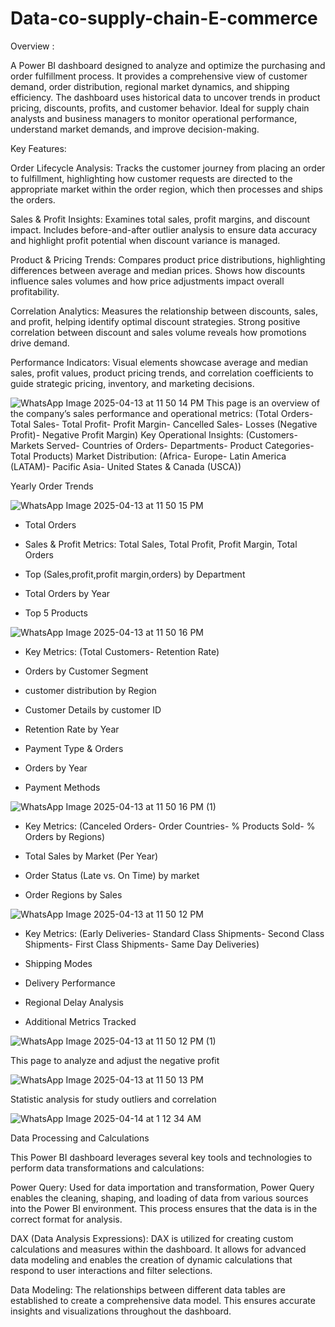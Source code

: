 # Data-co-supply-chain-E-commerce
Overview :

A Power BI dashboard designed to analyze and optimize the purchasing and order fulfillment process. It provides a comprehensive view of customer demand, order distribution, regional market dynamics, and shipping efficiency. The dashboard uses historical data to uncover trends in product pricing, discounts, profits, and customer behavior. Ideal for supply chain analysts and business managers to monitor operational performance, understand market demands, and improve decision-making.

Key Features:

Order Lifecycle Analysis: Tracks the customer journey from placing an order to fulfillment, highlighting how customer requests are directed to the appropriate market within the order region, which then processes and ships the orders.

Sales & Profit Insights: Examines total sales, profit margins, and discount impact. Includes before-and-after outlier analysis to ensure data accuracy and highlight profit potential when discount variance is managed.

Product & Pricing Trends: Compares product price distributions, highlighting differences between average and median prices. Shows how discounts influence sales volumes and how price adjustments impact overall profitability.

Correlation Analytics: Measures the relationship between discounts, sales, and profit, helping identify optimal discount strategies. Strong positive correlation between discount and sales volume reveals how promotions drive demand.

Performance Indicators: Visual elements showcase average and median sales, profit values, product pricing trends, and correlation coefficients to guide strategic pricing, inventory, and marketing decisions.


![WhatsApp Image 2025-04-13 at 11 50 14 PM](https://github.com/user-attachments/assets/5380fae8-d2de-4040-90f6-1592c76e1a7f)
This page is an overview of the company’s sales performance and operational metrics:
(Total Orders-
Total Sales-
Total Profit-
Profit Margin-
Cancelled Sales-
Losses (Negative Profit)-
Negative Profit Margin)
Key Operational Insights:
(Customers-
Markets Served-
Countries of Orders-
Departments-
Product Categories-
Total Products)
Market Distribution:
(Africa-
Europe-
Latin America (LATAM)-
Pacific Asia-
United States & Canada (USCA))

Yearly Order Trends

![WhatsApp Image 2025-04-13 at 11 50 15 PM](https://github.com/user-attachments/assets/aca42718-bd9f-45cb-b9a3-4fb5d94484bf)
* Total Orders

* Sales & Profit Metrics: Total Sales, Total Profit, Profit Margin, Total Orders

* Top (Sales,profit,profit margin,orders) by Department

* Total Orders by Year

* Top 5 Products

![WhatsApp Image 2025-04-13 at 11 50 16 PM](https://github.com/user-attachments/assets/d025eadf-c308-417b-9b2b-ae2303455371)
  
* Key Metrics:
(Total Customers-
Retention Rate)

* Orders by Customer Segment

* customer distribution by Region

* Customer Details by customer ID

* Retention Rate by Year

* Payment Type & Orders

* Orders by Year

*	Payment Methods

![WhatsApp Image 2025-04-13 at 11 50 16 PM (1)](https://github.com/user-attachments/assets/a5652276-36e2-4eb0-8d4e-d14ac903faca)

* Key Metrics:
(Canceled Orders-
Order Countries-
% Products Sold-
% Orders by Regions)

* Total Sales by Market (Per Year)

* Order Status (Late vs. On Time) by market

* Order Regions by Sales

![WhatsApp Image 2025-04-13 at 11 50 12 PM](https://github.com/user-attachments/assets/6e02bd56-8c67-4508-b08e-0a978cf1f6ad)

* Key Metrics:
(Early Deliveries-
Standard Class Shipments-
Second Class Shipments-
First Class Shipments-
Same Day Deliveries)

* Shipping Modes

* Delivery Performance

* Regional Delay Analysis 

* Additional Metrics Tracked

![WhatsApp Image 2025-04-13 at 11 50 12 PM (1)](https://github.com/user-attachments/assets/c652147c-925e-4e51-8af5-c3893e626d56)

  This page to analyze and adjust the negative profit
  
![WhatsApp Image 2025-04-13 at 11 50 13 PM](https://github.com/user-attachments/assets/088af066-08c8-4217-846d-2b9736bb3d19)

Statistic analysis for study outliers and correlation 

![WhatsApp Image 2025-04-14 at 1 12 34 AM](https://github.com/user-attachments/assets/37aacd0a-dea1-4960-9842-b49a2e7019a8)


Data Processing and Calculations

This Power BI dashboard leverages several key tools and technologies to perform data transformations and calculations:

Power Query: Used for data importation and transformation, Power Query enables the cleaning, shaping, and loading of data from various sources into the Power BI environment. This process ensures that the data is in the correct format for analysis.

DAX (Data Analysis Expressions): DAX is utilized for creating custom calculations and measures within the dashboard. It allows for advanced data modeling and enables the creation of dynamic calculations that respond to user interactions and filter selections.

Data Modeling: The relationships between different data tables are established to create a comprehensive data model. This ensures accurate insights and visualizations throughout the dashboard.



















